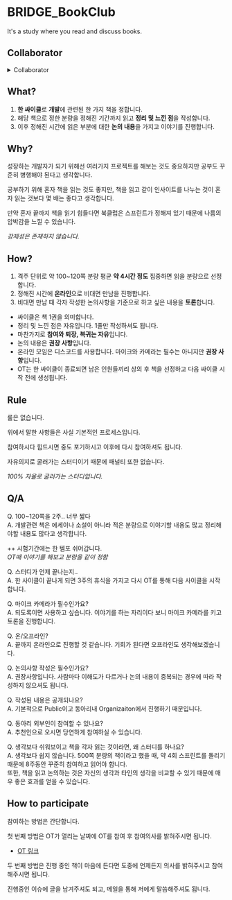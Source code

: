# BRIDGE_BookClub
It's a study where you read and discuss books.

## Collaborator

<details><summary>Collaborator</summary>
<p>

*굵은 글씨는 완주자입니다.*

### 1st Clean Code

|**[@fkdl0048](https://github.com/fkdl0048)**|**[@RePro1202](https://github.com/RePro1202)**|[@hellog2n](https://github.com/hellog2n)|[@FrenzyNight](https://github.com/FrenzyNight)|[@NearthYou](https://github.com/NearthYou)|
|:---:|:---:|:---:|:---:|:---:|

### 2nd Refactoring

|**[@fkdl0048](https://github.com/fkdl0048)**|[@NearthYou](https://github.com/NearthYou)|[@RePro1202](https://github.com/RePro1202)|[@MakerJun46](https://github.com/MakerJun46)|[@yeonmo57](https://github.com/yeonmo57)|
|:---:|:---:|:---:|:---:|:---:|

### 3rd The Clean Coder

|**[@fkdl0048](https://github.com/fkdl0048)**|**[@luz0415](https://github.com/luz0415)**|**[@wooyn730](https://github.com/wooyn730)**|
|:---:|:---:|:---:|

### 4th 객체지향의 사실과 오해

|**[@fkdl0048](https://github.com/fkdl0048)**|**[@luz0415](https://github.com/luz0415)**|**[@wooyn730](https://github.com/wooyn730)**| [@joonyle99](https://github.com/joonyle99) |
|:---:|:---:|:---:|:---:|

### 5th 오브젝트

|**[@fkdl0048](https://github.com/fkdl0048)**|**[@luz0415](https://github.com/luz0415)**|**[@wooyn730](https://github.com/wooyn730)**| **[@Barone12](https://github.com/Barone12)** | **[NearthYou](https://github.com/NearthYou)** |
|:---:|:---:|:---:|:---:|

자세한 참여 내역은 [PR](https://github.com/BRIDGE-DEV/BRIDGE_BookClub/pulls?q=is%3Apr)이나 [Issues](https://github.com/BRIDGE-DEV/BRIDGE_BookClub/issues?q=is%3Aissue)를 통해 확인해주세요

</p>
</details>

## What?

1. **한 싸이클**로 **개발**에 관련된 한 가지 책을 정합니다.
2. 해당 책으로 정한 분량을 정해진 기간까지 읽고 **정리 및 느낀 점**을 작성합니다.
3. 이후 정해진 시간에 읽은 부분에 대한 **논의 내용**을 가지고 이야기를 진행합니다.

## Why?

성장하는 개발자가 되기 위해선 여러가지 프로젝트를 해보는 것도 중요하지만 공부도 꾸준히 병행해야 된다고 생각합니다.

공부하기 위해 혼자 책을 읽는 것도 좋지만, 책을 읽고 같이 인사이트를 나누는 것이 혼자 읽는 것보다 몇 배는 좋다고 생각합니다.

만약 혼자 끝까지 책을 읽기 힘들다면 북클럽은 스프린트가 정해져 있기 때문에 나름의 압박감을 느낄 수 있습니다.

*강제성은 존재하지 않습니다.*

## How?

1. 격주 단위로 약 100~120쪽 분량 평균 **약 4시간 정도** 집중하면 읽을 분량으로 선정합니다.
2. 정해진 시간에 **온라인**으로 비대면 만남을 진행합니다.
3. 비대면 만남 때 각자 작성한 논의사항을 기준으로 하고 싶은 내용을 **토론**합니다.

* 싸이클은 책 1권을 의미합니다.
* 정리 및 느낀 점은 자유입니다. 1줄만 작성하셔도 됩니다.
* 마찬가지로 **참여와 퇴장, 복귀는 자유**입니다.
* 논의 내용은 **권장 사항**입니다.
* 온라인 모임은 디스코드를 사용합니다. 마이크와 카메라는 필수는 아니지만 **권장 사항**입니다.  
* OT는 한 싸이클이 종료되면 남은 인원들끼리 상의 후 책을 선정하고 다음 싸이클 시작 전에 생성됩니다.

## Rule

룰은 없습니다.  

위에서 말한 사항들은 사실 기본적인 프로세스입니다.  

참여하시다 힘드시면 중도 포기하시고 이후에 다시 참여하셔도 됩니다.  

자유의지로 굴러가는 스터디이기 때문에 패널티 또한 없습니다.  

*100% 자율로 굴러가는 스터디입니다.*

## Q/A

Q. 100~120쪽을 2주.. 너무 짧다  
A. 개발관련 책은 에세이나 소설이 아니라 적은 분량으로 이야기할 내용도 많고 정리해야할 내용도 많다고 생각합니다.  

++ 시험기간에는 한 템포 쉬어갑니다.  
*OT때 이야기를 해보고 분량을 같이 정함*  

Q. 스터디가 언제 끝나는지..  
A. 한 사이클이 끝나게 되면 3주의 휴식을 가지고 다시 OT를 통해 다음 사이클을 시작합니다.

Q. 마이크 카메라가 필수인가요?  
A. 되도록이면 사용하고 싶습니다. 이야기를 하는 자리이다 보니 마이크 카메라를 키고 토론을 진행합니다.

Q. 온/오프라인?  
A. 끝까지 온라인으로 진행할 것 같습니다. 기회가 된다면 오프라인도 생각해보겠습니다.

Q. 논의사항 작성은 필수인가요?  
A. 권장사항입니다. 사람마다 이해도가 다르거나 논의 내용이 중복되는 경우에 따라 작성하지 않으셔도 됩니다.

Q. 작성된 내용은 공개되나요?  
A. 기본적으로 Public이고 동아리내 Organizaiton에서 진행하기 때문입니다.

Q. 동아리 외부인이 참여할 수 있나요?  
A. 추천인으로 오시면 당연하게 참여하실 수 있습니다.

Q. 생각보다 쉬워보이고 책을 각자 읽는 것이라면, 왜 스터디를 하나요?  
A. 생각보다 쉽지 않습니다. 500쪽 분량의 책이라고 했을 때, 약 4회 스프린트를 돌리기 때문에 8주동안 꾸준히 참여하고 읽어야 합니다.  
   또한, 책을 읽고 논의하는 것은 자신의 생각과 타인의 생각을 비교할 수 있기 때문에 매우 좋은 효과를 얻을 수 있습니다.

## How to participate

참여하는 방법은 간단합니다.

첫 번째 방법은 OT가 열리는 날짜에 OT를 참여 후 참여의사를 밝혀주시면 됩니다.

- [OT 링크](https://github.com/BRIDGE-DEV/BRIDGE_BookClub/issues?q=is%3Aissue+label%3AOT+)

두 번째 방법은 진행 중인 책이 마음에 든다면 도중에 언제든지 의사를 밝혀주시고 참여해주시면 됩니다.

진행중인 이슈에 글을 남겨주셔도 되고, 메일을 통해 저에게 말씀해주셔도 됩니다.
